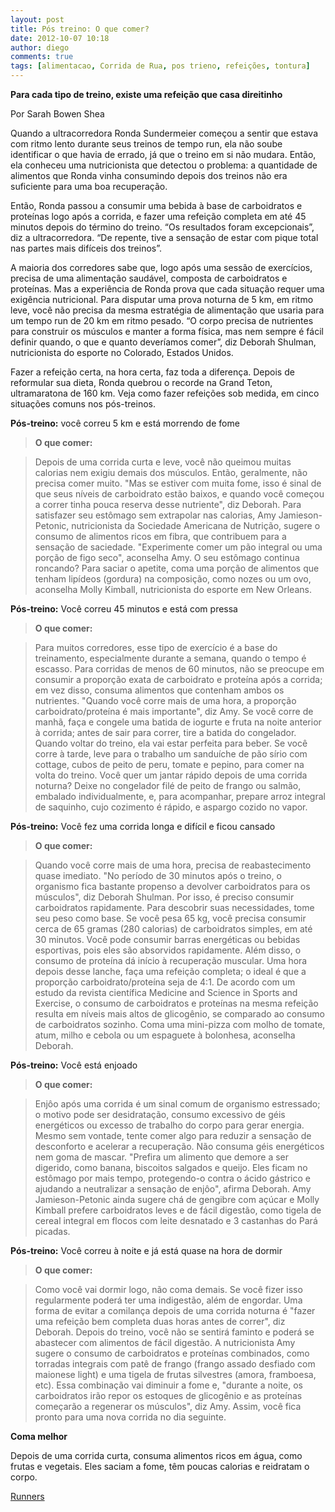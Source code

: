 ```yaml
---
layout: post
title: Pós treino: O que comer?
date: 2012-10-07 10:18
author: diego
comments: true
tags: [alimentacao, Corrida de Rua, pos trieno, refeições, tontura]
---
```

**Para cada tipo de treino, existe uma refeição que casa direitinho**

Por Sarah Bowen Shea

Quando a ultracorredora Ronda Sundermeier começou a sentir que estava com ritmo lento durante seus treinos de tempo run, ela não soube identificar o que havia de errado, já que o treino em si não mudara. Então, ela conheceu uma nutricionista que detectou o problema: a quantidade de alimentos que Ronda vinha consumindo depois dos treinos não era suficiente para uma boa recuperação.

Então, Ronda passou a consumir uma bebida à base de carboidratos e proteínas logo após a corrida, e fazer uma refeição completa em até 45 minutos depois do término do treino. “Os resultados foram excepcionais”, diz a ultracorredora. “De repente, tive a sensação de estar com pique total nas partes mais difíceis dos treinos”.

A maioria dos corredores sabe que, logo após uma sessão de exercícios, precisa de uma alimentação saudável, composta de carboidratos e proteínas. Mas a experiência de Ronda prova que cada situação requer uma exigência nutricional. Para disputar uma prova noturna de 5 km, em ritmo leve, você não precisa da mesma estratégia de alimentação que usaria para um tempo run de 20 km em ritmo pesado. “O corpo precisa de nutrientes para construir os músculos e manter a forma física, mas nem sempre é fácil definir quando, o que e quanto deveríamos comer”, diz Deborah Shulman, nutricionista do esporte no Colorado, Estados Unidos.

Fazer a refeição certa, na hora certa, faz toda a diferença. Depois de reformular sua dieta, Ronda quebrou o recorde na Grand Teton, ultramaratona de 160 km. Veja como fazer refeições sob medida, em cinco situações comuns nos pós-treinos.

**Pós-treino:** você correu 5 km e está morrendo de fome

>**O que comer:**

>Depois de uma corrida curta e leve, você não queimou muitas calorias nem exigiu demais dos músculos. Então, geralmente, não precisa comer muito. "Mas se estiver com muita fome, isso é sinal de que seus níveis de carboidrato estão baixos, e quando você começou a correr tinha pouca reserva desse nutriente", diz Deborah. Para satisfazer seu estômago sem extrapolar nas calorias, Amy Jamieson-Petonic, nutricionista da Sociedade Americana de Nutrição, sugere o consumo de alimentos ricos em fibra, que contribuem para a sensação de saciedade. "Experimente comer um pão integral ou uma porção de figo seco", aconselha Amy. O seu estômago continua roncando? Para saciar o apetite, coma uma porção de alimentos que tenham lipídeos (gordura) na composição, como nozes ou um ovo, aconselha Molly Kimball, nutricionista do esporte em New Orleans.

**Pós-treino:** Você correu 45 minutos e está com pressa

>**O que comer:**

>Para muitos corredores, esse tipo de exercício é a base do treinamento, especialmente durante a semana, quando o tempo é escasso. Para corridas de menos de 60 minutos, não se preocupe em consumir a proporção exata de carboidrato e proteína após a corrida; em vez disso, consuma alimentos que contenham ambos os nutrientes. "Quando você corre mais de uma hora, a proporção carboidrato/proteína é mais importante", diz Amy. Se você corre de manhã, faça e congele uma batida de iogurte e fruta na noite anterior à corrida; antes de sair para correr, tire a batida do congelador. Quando voltar do treino, ela vai estar perfeita para beber. Se você corre à tarde, leve para o trabalho um sanduíche de pão sírio com cottage, cubos de peito de peru, tomate e pepino, para comer na volta do treino. Você quer um jantar rápido depois de uma corrida noturna? Deixe no congelador filé de peito de frango ou salmão, embalado individualmente, e, para acompanhar, prepare arroz integral de saquinho, cujo cozimento é rápido, e aspargo cozido no vapor.

**Pós-treino:** Você fez uma corrida longa e difícil e ficou cansado

>**O que comer:**

>Quando você corre mais de uma hora, precisa de reabastecimento quase imediato. "No período de 30 minutos após o treino, o organismo fica bastante propenso a devolver carboidratos para os músculos", diz Deborah Shulman. Por isso, é preciso consumir carboidratos rapidamente. Para descobrir suas necessidades, tome seu peso como base. Se você pesa 65 kg, você precisa consumir cerca de 65 gramas (280 calorias) de carboidratos simples, em até 30 minutos. Você pode consumir barras energéticas ou bebidas esportivas, pois eles são absorvidos rapidamente. Além disso, o consumo de proteína dá início à recuperação muscular. Uma hora depois desse lanche, faça uma refeição completa; o ideal é que a proporção carboidrato/proteína seja de 4:1. De acordo com um estudo da revista científica Medicine and Science in Sports and Exercise, o consumo de carboidratos e proteínas na mesma refeição resulta em níveis mais altos de glicogênio, se comparado ao consumo de carboidratos sozinho. Coma uma mini-pizza com molho de tomate, atum, milho e cebola ou um espaguete à bolonhesa, aconselha Deborah.


**Pós-treino:** Você está enjoado

>**O que comer:**

>Enjôo após uma corrida é um sinal comum de organismo estressado; o motivo pode ser desidratação, consumo excessivo de géis energéticos ou excesso de trabalho do corpo para gerar energia. Mesmo sem vontade, tente comer algo para reduzir a sensação de desconforto e acelerar a recuperação. Não consuma géis energéticos nem goma de mascar. "Prefira um alimento que demore a ser digerido, como banana, biscoitos salgados e queijo. Eles ficam no estômago por mais tempo, protegendo-o contra o ácido gástrico e ajudando a neutralizar a sensação de enjôo", afirma Deborah. Amy Jamieson-Petonic ainda sugere chá de gengibre com açúcar e Molly Kimball prefere carboidratos leves e de fácil digestão, como tigela de cereal integral em flocos com leite desnatado e 3 castanhas do Pará picadas.


**Pós-treino:** Você correu à noite e já está quase na hora de dormir

>**O que comer:**

>Como você vai dormir logo, não coma demais. Se você fizer isso regularmente poderá ter uma indigestão, além de engordar. Uma forma de evitar a comilança depois de uma corrida noturna é "fazer uma refeição bem completa duas horas antes de correr", diz Deborah. Depois do treino, você não se sentirá faminto e poderá se abastecer com alimentos de fácil digestão. A nutricionista Amy sugere o consumo de carboidratos e proteínas combinados, como torradas integrais com patê de frango (frango assado desfiado com maionese light) e uma tigela de frutas silvestres (amora, framboesa, etc). Essa combinação vai diminuir a fome e, "durante a noite, os carboidratos irão repor os estoques de glicogênio e as proteínas começarão a regenerar os músculos", diz Amy. Assim, você fica pronto para uma nova corrida no dia seguinte.


**Coma melhor**

Depois de uma corrida curta, consuma alimentos ricos em água, como frutas e vegetais. Eles saciam a fome, têm poucas calorias e reidratam o corpo.

<a href="http://runnersworld.abril.com.br/materias/alacarte/" target="_blank">Runners</a>

